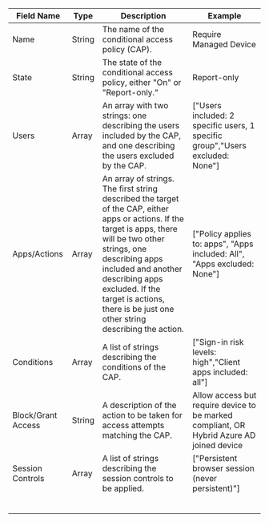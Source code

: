 | Field Name | Type | Description | Example |
|---|---|---|---|
| Name | String | The name of the conditional access policy (CAP). | Require Managed Device |
| State | String | The state of the conditional access policy, either "On" or "Report-only." | Report-only |
| Users | Array | An array with two strings: one describing the users included by the CAP, and one describing the users excluded by the CAP. | ["Users included: 2 specific users, 1 specific group","Users excluded: None"] |
| Apps/Actions | Array | An array of strings. The first string described the target of the CAP, either apps or actions. If the target is apps, there will be two other strings, one describing apps included and another describing apps excluded. If the target is actions, there is be just one other string describing the action. | ["Policy applies to: apps", "Apps included: All", "Apps excluded: None"] |
| Conditions | Array | A list of strings describing the conditions of the CAP. | ["Sign-in risk levels: high","Client apps included: all"] |
| Block/Grant Access | String | A description of the action to be taken for access attempts matching the CAP. | Allow access but require device to be marked compliant, OR Hybrid Azure AD joined device |
| Session Controls | Array | A list of strings describing the session controls to be applied. | ["Persistent browser session (never persistent)"] |
|  |  |  |  |
|  |  |  |  |
|  |  |  |  |
|  |  |  |  |
|  |  |  |  |
|  |  |  |  |

